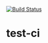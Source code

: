 [![Build Status](https://travis-ci.com/attakorn1/test-ci.svg?branch=master)](https://travis-ci.com/attakorn1/test-ci)
# test-ci
